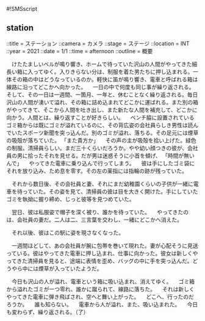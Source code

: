 #!SMSscript

## station

::title = ステーション
::camera = カメラ
::stage = ステージ
::location = INT
::year = 2021
::date = 1/1
::time = afternoon
::outline = 概要

　けたたましいベルが鳴り響き、ホームで待っていた沢山の人間がやってきた細長い箱に入ってゆく。入りきらない分は、制服を着た男たちに押し込まれる。一体その箱の中はどうなっているのか。軽快に笛が鳴り響き、電車と呼ばれる箱は線路に沿ってどこかへ向かった。
　一日の中で何度も同じ事が繰り返される。そして、その一日は一週間、一箇月、一年と、休むことなく繰り返される。毎日沢山の人間が湧いて溢れ、その箱に詰め込まれてどこかに運ばれる。また別の箱がやってきて、そこから人間を吐き出し、また新たな人間を補充して、どこかに向かう。人間とは、繰り返すことが好きらしい。
　ベンチ脇に設置されているゴミ箱からは既にゴミが溢れているのに、その背広姿の会社員らしき男性は読んでいたスポーツ新聞を突っ込んだ。別のゴミが溢れ、落ちる。その足元には煙草の吸殻が落ちていた。
「また貴方か」
　その声の主が吸殻を拾い上げた。緑色の制服。清掃員らしい。まだ三十くらいだろうか。やや幼い顔つきの彼が、会社員の男に拾ったそれを見せる。だが男は迷惑そうに小首を傾げ、
「時間が無いんで」
　やってきた電車に乗り込んで行ってしまう。
　彼は手にしたゴミ袋にそれを放り込み、ため息を零す。その左の薬指には指輪の跡が残っていた。

　それから数日後、その会社員と妻、それにまだ幼稚園くらいの子供が一緒に電車を待っていた。その姿を見て、清掃員の彼は目を大きく開けた。手にしていたゴミを執拗に握り締め、じっと彼等を見つめていた。

　翌日、彼は私服姿で帽子を深く被り、誰かを待っていた。
　やってきたのは、会社員の妻だ。二人は二、三言葉を交わし、一緒にどこかへ消えた。

　それ以後、彼はこの駅に姿を現さなくなった。

　一週間ほどして、あの会社員が腕に包帯を巻いて現れた。妻が心配そうに見送っている。彼はやってきた電車に押し込まれ、仕事に向かった。彼女は新しくやってきた清掃員を見ると、途端に表情を歪め、バッグの中に手を突っ込んだ。どうやら中には煙草が入っていたようだ。

　今日も沢山の人が溢れ、電車という箱に吸い込まれ、消えてゆく。
　ゴミ箱から溢れたゴミが一つ零れ、誰かに蹴られて、線路に落ちた。
　それは新しくやってきた電車に弾き飛ばされ、空へと舞い上がった。
　どこへ、行ったのだろうか。
　誰も知らない。
　電車から人が溢れ、また、吸い込まれた。
　今日も変わらず、繰り返される。（了）



